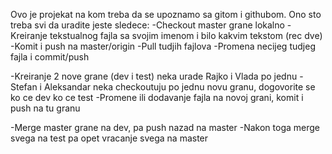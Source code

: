 Ovo je projekat na kom treba da se upoznamo sa gitom i githubom. Ono sto treba svi da uradite jeste sledece:
-Checkout master grane lokalno
-Kreiranje tekstualnog fajla sa svojim imenom i bilo kakvim tekstom (rec dve)
-Komit i push na master/origin
-Pull tudjih fajlova
-Promena necijeg tudjeg fajla i commit/push

-Kreiranje 2 nove grane (dev i test) neka urade Rajko i Vlada po jednu
-Stefan i Aleksandar neka checkoutuju po jednu novu granu, dogovorite se ko ce dev ko ce test
-Promene ili dodavanje fajla na novoj grani, komit i push na tu granu

-Merge master grane na dev, pa push nazad na master
-Nakon toga merge svega na test pa opet vracanje svega na master

